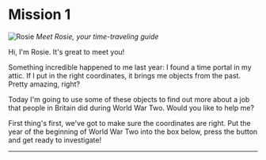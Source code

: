 # Mission 1

![Rosie](rosie-character.jpg)
*Meet Rosie, your time-traveling guide*

Hi, I'm Rosie. It's great to meet you!

Something incredible happened to me last year: I found a time portal in my attic. If I put in the right coordinates, it brings me objects from the past. Pretty amazing, right?

Today I'm going to use some of these objects to find out more about a job that people in Britain did during World War Two. Would you like to help me?

First thing's first, we've got to make sure the coordinates are right. Put the year of the beginning of World War Two into the box below, press the button and get ready to investigate!

---
